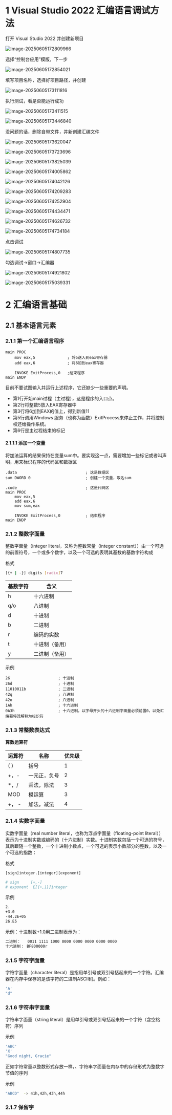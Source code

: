 # 1 Visual Studio 2022 汇编语言调试方法

打开 Visual Studio 2022 并创建新项目

![image-20250605172809966](../markdown_img/image-20250605172809966.png)

选择“控制台应用”模版，下一步

![image-20250605172854021](../markdown_img/image-20250605172854021.png)

填写项目名称，选择好项目路径，并创建

![image-20250605173111816](../markdown_img/image-20250605173111816.png)

执行测试，看是否能运行成功

![image-20250605173411515](../markdown_img/image-20250605173411515.png)

![image-20250605173446840](../markdown_img/image-20250605173446840.png)

没问题的话，删除自带文件，并新创建汇编文件

![image-20250605173620047](../markdown_img/image-20250605173620047.png)

![image-20250605173723696](../markdown_img/image-20250605173723696.png)

![image-20250605173825039](../markdown_img/image-20250605173825039.png)

![image-20250605174005862](../markdown_img/image-20250605174005862.png)

![image-20250605174042126](../markdown_img/image-20250605174042126.png)

![image-20250605174209283](../markdown_img/image-20250605174209283.png)

![image-20250605174252904](../markdown_img/image-20250605174252904.png)

![image-20250605174434471](../markdown_img/image-20250605174434471.png)

![image-20250605174626732](../markdown_img/image-20250605174626732.png)

![image-20250605174734184](../markdown_img/image-20250605174734184.png)

点击调试

![image-20250605174807735](D:\git_repository\cyber_security_learning\markdown_img\image-20250605174807735.png)

勾选调试->窗口->汇编器

![image-20250605174921802](../markdown_img/image-20250605174921802.png)

![image-20250605175039331](../markdown_img/image-20250605175039331.png)



# 2 汇编语言基础

## 2.1 基本语言元素

### 2.1.1 第一个汇编语言程序

```assembly
main PROC
    mov eax,5              ; 将5送入到eax寄存器
    add eax,6              ; 将6加到eax寄存器
    
    INVOKE ExitProcess,0   ;结束程序
main ENDP
```

目前不要试图输入并运行上述程序，它还缺少一些重要的声明。

- 第1行开始main过程（主过程），这是程序的入口点。
- 第2行将整数5放入EAX寄存器中
- 第3行将6加到EAX的值上，得到新值11
- 第5行调用Windows 服务（也称为函数）ExitProcess来停止工作，并将控制权还给操作系统。
- 第6行是主过程结束的标记



#### 2.1.1.1 添加一个变量

将加法运算的结果保持在变量sum中。要实现这一点，需要增加一些标记或者叫声明，用来标识程序的代码区和数据区

```assembly
.data                              ; 这是数据区
sum DWORD 0                        ; 创建一个变量，取名sum

.code                              ; 这是代码区
main PROC
    mov eax,5
    add eax,6
    mov sum,eax
    
    INVOKE ExitProcess,0           ; 结束程序
main ENDP
```



### 2.1.2 整数字面量

整数字面量（integer literal，又称为整数常量（integer constant））由一个可选的前置符号，一个或多个数字，以及一个可选的表明其基数的基数字符构成

格式

```bash
[{+ | -}] digits [radix]7
```

| 基数字符 | 含义           |
| -------- | -------------- |
| h        | 十六进制       |
| q/o      | 八进制         |
| d        | 十进制         |
| b        | 二进制         |
| r        | 编码的实数     |
| t        | 十进制（备用） |
| y        | 二进制（备用） |



示例

```assembly
26                     ; 十进制
26d                    ; 十进制
11010011b              ; 二进制
42q                    ; 八进制
42o                    ; 八进制
1Ah                    ; 十六进制
0A3h                   ; 十六进制，以字母开头的十六进制字面量必须前置0，以免汇编器将其解释为标识符
```



### 2.1.3 常整数表达式

**算数运算符**

| 运算符 | 名称         | 优先级 |
| ------ | ------------ | ------ |
| ( )    | 括号         | 1      |
| +，-   | 一元正，负号 | 2      |
| *，/   | 乘法，除法   | 3      |
| MOD    | 模运算       | 3      |
| +， -  | 加法，减法   | 4      |





### 2.1.4 实数字面量

实数字面量（real number literal，也称为浮点字面量（floating-point literal））表示为十进制实数或编码的（十六进制）实数。十进制实数包括一个可选的符号，其后跟随一个整数，一个十进制小数点，一个可选的表示小数部分的整数，以及一个可选的指数：

格式

```bash
[sign]integer.[integer][exponent]

# sign     [+,-]
# exponent  E[{+,1}]integer
```

示例

```bash
2.
+3.0
-44.2E+05
26.E5
```

示例：十进制数+1.0用二进制表示为：

```bash
二进制：   0011 1111 1000 0000 0000 0000 0000 0000
十六进制： BF800000r
```



### 2.1.5 字符字面量

字符字面量（character literal）是指用单引号或双引号括起来的一个字符。汇编器在内存中保存的是该字符的二进制ASCII码。例如：

```bash
'A'
"d"
```



### 2.1.6 字符串字面量

字符串字面量（string literal）是用单引号或双引号括起来的一个字符（含空格符）序列

示例

```bash
'ABC'
'X'
"Good night, Gracie"
```

正如字符常量以整数形式存放一样，、字符串字面量在内存中的存储形式为整数字节值的序列

示例

```bash
"ABCD"  -> 41h,42h,43h,44h
```



### 2.1.7 保留字

